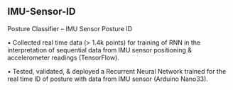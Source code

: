 ## IMU-Sensor-ID
Posture Classifier – IMU Sensor Posture ID

• Collected real time data (> 1.4k points) for training of RNN in the interpretation of sequential data from IMU sensor positioning & accelerometer readings (TensorFlow).

• Tested, validated, & deployed a Recurrent Neural Network trained for the real time ID of posture with data from IMU sensor (Arduino Nano33).
